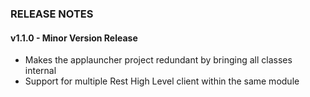 ### RELEASE NOTES

#### v1.1.0 - Minor Version Release

* Makes the applauncher project redundant by bringing all classes internal 
* Support for multiple Rest High Level client within the same module